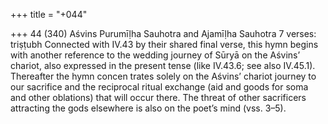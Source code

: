 +++
title = "+044"

+++
44 (340)
Aśvins
Purumīḷha Sauhotra and Ajamīḷha Sauhotra
7 verses: triṣṭubh
Connected with IV.43 by their shared final verse, this hymn begins with another  reference to the wedding journey of Sūryā on the Aśvins’ chariot, also expressed  in the present tense (like IV.43.6; see also IV.45.1). Thereafter the hymn concen trates solely on the Aśvins’ chariot journey to our sacrifice and the reciprocal ritual  exchange (aid and goods for soma and other oblations) that will occur there. The  threat of other sacrificers attracting the gods elsewhere is also on the poet’s mind  (vss. 3–5).